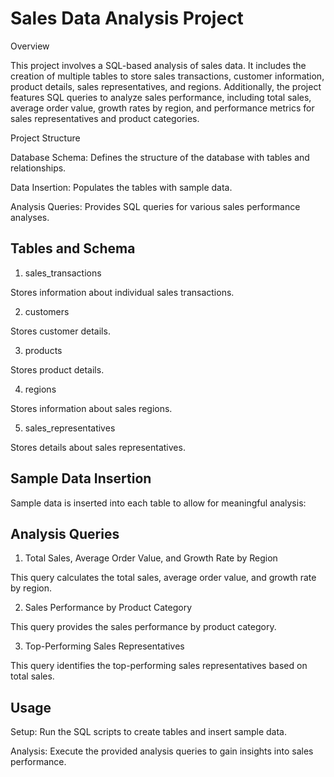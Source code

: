 # Sales Data Analysis Project

Overview

This project involves a SQL-based analysis of sales data. It includes the creation of multiple tables to store sales transactions, customer information, product details, sales representatives, and regions. Additionally, the project features SQL queries to analyze sales performance, including total sales, average order value, growth rates by region, and performance metrics for sales representatives and product categories.

Project Structure

Database Schema: Defines the structure of the database with tables and relationships.

Data Insertion: Populates the tables with sample data.

Analysis Queries: Provides SQL queries for various sales performance analyses.


## Tables and Schema

1. sales_transactions
 
Stores information about individual sales transactions.


2. customers

Stores customer details.


3. products

Stores product details.


4. regions

Stores information about sales regions.


5. sales_representatives

Stores details about sales representatives.


## Sample Data Insertion

Sample data is inserted into each table to allow for meaningful analysis:


## Analysis Queries

1. Total Sales, Average Order Value, and Growth Rate by Region

This query calculates the total sales, average order value, and growth rate by region.


2. Sales Performance by Product Category

This query provides the sales performance by product category.


3. Top-Performing Sales Representatives

This query identifies the top-performing sales representatives based on total sales.


## Usage

Setup: Run the SQL scripts to create tables and insert sample data.

Analysis: Execute the provided analysis queries to gain insights into sales performance.
